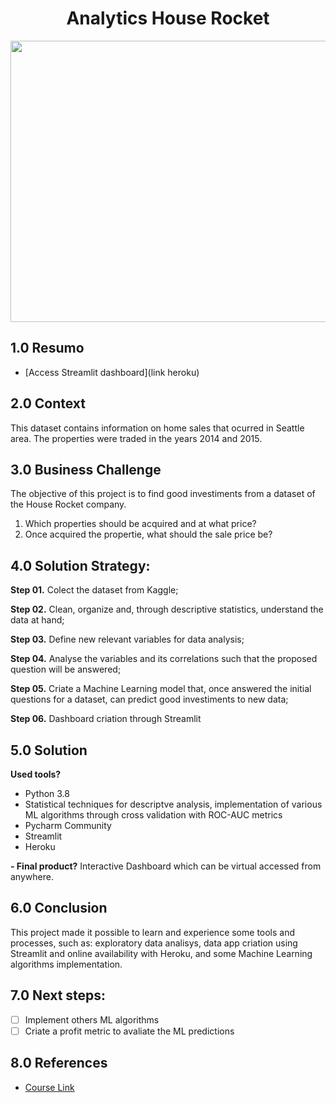 <h1 align="center"> Analytics House Rocket </h1> 
<img align="center"  height="450" width="600" src="https://previews.123rf.com/images/ideyweb/ideyweb1709/ideyweb170900447/87108766-agencia-de-bienes-ra%C3%ADces-mano-con-llaves-en-el-fondo-vendiendo-la-casa-.jpg" >

## 1.0 Resumo

- [Access Streamlit dashboard](link heroku)

## 2.0 Context

<p> This dataset contains information on home sales that ocurred in Seattle area. The properties were traded in the years 2014 and 2015. 
 
## 3.0 Business Challenge

<p> The objective of this project is to find good investiments from a dataset of the House Rocket company. 
  
1.  Which properties should be acquired and at what price?
2.  Once acquired the propertie, what should the sale price be?</p>


## 4.0   Solution Strategy:

<b>Step 01.</b> Colect the dataset from Kaggle;

<b>Step 02.</b> Clean, organize and, through descriptive statistics, understand the data at hand;

<b>Step 03.</b> Define new relevant variables for data analysis;

<b>Step 04.</b> Analyse the variables and its correlations such that the proposed question will be answered;

<b>Step 05.</b> Criate a Machine Learning model that, once answered the initial questions for a dataset, can predict good investiments to new data;

<b>Step 06.</b> Dashboard criation through Streamlit


## 5.0 Solution 

<b>Used tools?</b>
- Python 3.8
 - Statistical techniques for descriptve analysis, implementation of various ML algorithms through cross validation with ROC-AUC metrics 
- Pycharm Community
- Streamlit
- Heroku

<b>- Final product?</b>
Interactive Dashboard which can be virtual accessed from anywhere.


## 6.0 Conclusion

This project made it possible to learn and experience some tools and processes, such as: exploratory data analisys, data app criation using Streamlit and online availability with Heroku, and some Machine Learning algorithms implementation.


## 7.0 Next steps:

- [ ] Implement others ML algorithms
- [ ] Criate a profit metric to avaliate the ML predictions

## 8.0  References

- [Course Link](https://sejaumdatascientist.com/como-ser-um-data-scientist/) 


